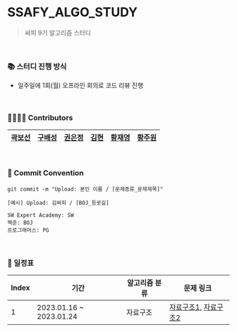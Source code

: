 # SSAFY_ALGO_STUDY
> 싸피 9기 알고리즘 스터디

<br/>

###  📚 스터디 진행 방식
- 일주일에 1회(월) 오프라인 회의로 코드 리뷰 진행

<br/>

###  👨‍👩‍👧‍👦 Contributors
| [곽보선](https://github.com/bosunKwak) | [구배성](https://github.com/deerKBS) | [권은정](https://github.com/jjeoungS2) | [김현](https://github.com/k97h07o11) | [황재영](https://github.com)| [황주원](https://github.com/woneee99)|
|:-------------------:|:-------------------:|:-------------------:|:-------------------:|:-------------------:|:-------------------:| 

<br/>

 ### 📕 Commit Convention
```
git commit -m "Upload: 본인 이름 / [문제종류_문제제목]"

[예시] Upload: 김싸피 / [BOJ_등굣길]
```
```
SW Expert Academy: SW
백준: BOJ
프로그래머스: PG
```

<br/>

### 📅 일정표

|Index| 기간 | 알고리즘 분류 | 문제 링크 
|--|-------------------| -----| --------- |
|1  | 2023.01.16 ~ 2023.01.24 | 자료구조 |  [자료구조1](https://github.com/tony9402/baekjoon/tree/main/data_structure), [자료구조2](https://github.com/tony9402/baekjoon/tree/main/data_structure2)

